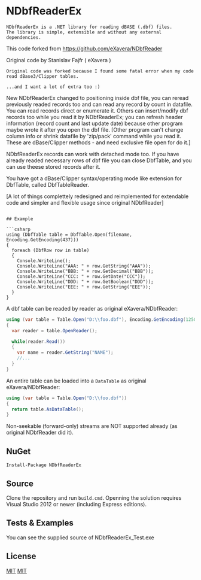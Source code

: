 NDbfReaderEx
============
```
NDbfReaderEx is a .NET library for reading dBASE (.dbf) files. 
The library is simple, extensible and without any external dependencies.
```
This code forked from https://github.com/eXavera/NDbfReader

Original code by Stanislav Fajfr ( eXavera )
```
Original code was forked because I found some fatal error when my code read dBase3/Clipper tables.

...and I want a lot of extra too :)
```
New NDbfReaderEx changed to positioning inside dbf file, you can reread previously readed records too 
and can read any record by count in datafile. You can read records direct or enumerate it.
Others can insert/modify dbf records too while you read it by NDbfReaderEx; you can refresh header 
information (record count and last update date) because other program maybe wrote it 
after you open the dbf file.
[Other program can't change column info or shrink datafile by 'zip/pack' command while you read it. 
 These are dBase/Clipper methods - and need exclusive file open for do it.]

NDbfReaderEx records can work with detached mode too. 
If you have already readed necessary rows of dbf file you can close DbfTable, and you can use theese stored records after it.
 
You have got a dBase/Clipper syntax/operating mode like extension for DbfTable, called DbfTableReader.
 
[A lot of things complettely redesigned and reimplemented for extendable code and simpler and flexible usage since original NDbfReader]
 
```

## Example

```csharp
using (DbfTable table = DbfTable.Open(filename, Encoding.GetEncoding(437)))
{
  foreach (DbfRow row in table)
  {
    Console.WriteLine();
    Console.WriteLine("AAA: " + row.GetString("AAA"));
    Console.WriteLine("BBB: " + row.GetDecimal("BBB"));
    Console.WriteLine("CCC: " + row.GetDate("CCC")); 
    Console.WriteLine("DDD: " + row.GetBoolean("DDD")); 
    Console.WriteLine("EEE: " + row.GetString("EEE"));
  }
}
```

A dbf table can be readed by reader as original eXavera/NDbfReader:

```csharp
using (var table = Table.Open("D:\\foo.dbf"), Encoding.GetEncoding(1250))
{   
  var reader = table.OpenReader();

  while(reader.Read())
  {
    var name = reader.GetString("NAME");
    //...
  }
}
```

An entire table can be loaded into a `DataTable` as original eXavera/NDbfReader:

```csharp
using (var table = Table.Open("D:\\foo.dbf"))
{
  return table.AsDataTable();
}
```

Non-seekable (forward-only) streams are NOT supported already (as original NDbfReader did it). 

## NuGet

```
Install-Package NDbfReaderEx
```

## Source

Clone the repository and run `build.cmd`. 
Openning the solution requires Visual Studio 2012 or newer (including Express editions).


## Tests & Examples

You can see the supplied source of NDbfReaderEx_Test.exe

## License
[MIT](https://github.com/eXavera/NDbfReader/blob/master/LICENSE.md)
[MIT](https://github.com/emelhu/NDbfReaderEx/blob/master/LICENSE.md)